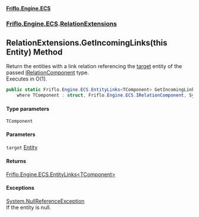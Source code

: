 #### [Friflo.Engine.ECS](index.md 'index')
### [Friflo.Engine.ECS](Friflo.Engine.ECS.md 'Friflo.Engine.ECS').[RelationExtensions](RelationExtensions.md 'Friflo.Engine.ECS.RelationExtensions')

## RelationExtensions.GetIncomingLinks<TComponent>(this Entity) Method

Return the entities with a link relation referencing the [target](RelationExtensions.GetIncomingLinks_TComponent_(thisEntity).md#Friflo.Engine.ECS.RelationExtensions.GetIncomingLinks_TComponent_(thisFriflo.Engine.ECS.Entity).target 'Friflo.Engine.ECS.RelationExtensions.GetIncomingLinks<TComponent>(this Friflo.Engine.ECS.Entity).target') entity of the passed [IRelationComponent](IRelationComponent.md 'Friflo.Engine.ECS.IRelationComponent') type.<br/>
Executes in O(1).

```csharp
public static Friflo.Engine.ECS.EntityLinks<TComponent> GetIncomingLinks<TComponent>(this Friflo.Engine.ECS.Entity target)
    where TComponent : struct, Friflo.Engine.ECS.IRelationComponent, System.ValueType, System.ValueType;
```
#### Type parameters

<a name='Friflo.Engine.ECS.RelationExtensions.GetIncomingLinks_TComponent_(thisFriflo.Engine.ECS.Entity).TComponent'></a>

`TComponent`
#### Parameters

<a name='Friflo.Engine.ECS.RelationExtensions.GetIncomingLinks_TComponent_(thisFriflo.Engine.ECS.Entity).target'></a>

`target` [Entity](Entity.md 'Friflo.Engine.ECS.Entity')

#### Returns
[Friflo.Engine.ECS.EntityLinks&lt;](EntityLinks_T_.md 'Friflo.Engine.ECS.EntityLinks<T>')[TComponent](RelationExtensions.GetIncomingLinks_TComponent_(thisEntity).md#Friflo.Engine.ECS.RelationExtensions.GetIncomingLinks_TComponent_(thisFriflo.Engine.ECS.Entity).TComponent 'Friflo.Engine.ECS.RelationExtensions.GetIncomingLinks<TComponent>(this Friflo.Engine.ECS.Entity).TComponent')[&gt;](EntityLinks_T_.md 'Friflo.Engine.ECS.EntityLinks<T>')

#### Exceptions

[System.NullReferenceException](https://docs.microsoft.com/en-us/dotnet/api/System.NullReferenceException 'System.NullReferenceException')  
If the entity is null.